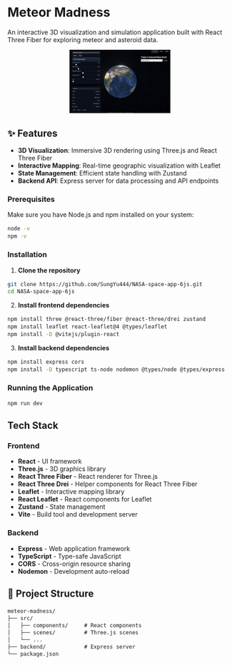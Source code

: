 # Meteor Madness

An interactive 3D visualization and simulation application built with React Three Fiber for exploring meteor and asteroid data.


<div align="center">
  <img src="./banner/Banner.png" alt="3D Visualization" width="45%">
</div>


## ✨ Features

- **3D Visualization**: Immersive 3D rendering using Three.js and React Three Fiber
- **Interactive Mapping**: Real-time geographic visualization with Leaflet
- **State Management**: Efficient state handling with Zustand
- **Backend API**: Express server for data processing and API endpoints

### Prerequisites

Make sure you have Node.js and npm installed on your system:

```bash
node -v
npm -v
```

### Installation

1. **Clone the repository**
```bash
git clone https://github.com/SungYu444/NASA-space-app-6js.git
cd NASA-space-app-6js
```

2. **Install frontend dependencies**
```bash
npm install three @react-three/fiber @react-three/drei zustand
npm install leaflet react-leaflet@4 @types/leaflet
npm install -D @vitejs/plugin-react
```

3. **Install backend dependencies**
```bash
npm install express cors
npm install -D typescript ts-node nodemon @types/node @types/express
```

### Running the Application

```bash
npm run dev
```

## Tech Stack

### Frontend
- **React** - UI framework
- **Three.js** - 3D graphics library
- **React Three Fiber** - React renderer for Three.js
- **React Three Drei** - Helper components for React Three Fiber
- **Leaflet** - Interactive mapping library
- **React Leaflet** - React components for Leaflet
- **Zustand** - State management
- **Vite** - Build tool and development server

### Backend
- **Express** - Web application framework
- **TypeScript** - Type-safe JavaScript
- **CORS** - Cross-origin resource sharing
- **Nodemon** - Development auto-reload

## 📁 Project Structure

```
meteor-madness/
├── src/
│   ├── components/     # React components
│   ├── scenes/         # Three.js scenes
│   └── ...
├── backend/            # Express server
└── package.json
```
